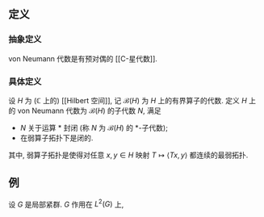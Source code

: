 
## 定义

### 抽象定义

von Neumann 代数是有预对偶的 [[C-星代数]].

### 具体定义

设 $H$ 为 ($\mathbb{C}$ 上的) [[Hilbert 空间]], 记 $\mathcal B(H)$ 为 $H$ 上的有界算子的代数. 定义 $H$ 上的 von Neumann 代数为 $\mathcal B(H)$ 的子代数 $N$, 满足

- $N$ 关于运算 $*$ 封闭 (称 $N$ 为 $\mathcal B(H)$ 的 $*$-子代数);
- 在弱算子拓扑下是闭的.

其中, 弱算子拓扑是使得对任意 $x,y\in H$ 映射 $T\mapsto \langle Tx,y\rangle$ 都连续的最弱拓扑.

## 例

设 $G$ 是局部紧群. $G$ 作用在 $L^2(G)$ 上,